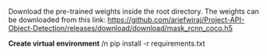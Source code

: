 Download the pre-trained weights inside the root directory. The weights can be downloaded from this link: https://github.com/ariefwiraj/Project-API-Object-Detection/releases/download/download/mask_rcnn_coco.h5

**Create virtual environment** /n
pip install -r requirements.txt

